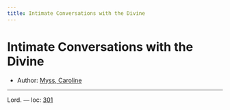 ```yaml
---
title: Intimate Conversations with the Divine
---
```

# Intimate Conversations with the Divine

* Author: [Myss, Caroline]()









---
Lord. — loc: [301]()

